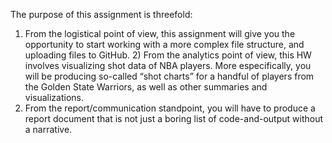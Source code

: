 The purpose of this assignment is threefold:
1) From the logistical point of view, this assignment will give you the opportunity to start working with a more complex file structure, and uploading files to GitHub. 2) From the analytics point of view, this HW involves visualizing shot data of NBA players. More especifically, you will be producing so-called “shot charts” for a handful of players from the Golden State Warriors, as well as other summaries and visualizations.
3) From the report/communication standpoint, you will have to produce a report document that is not just a boring list of code-and-output without a narrative.
